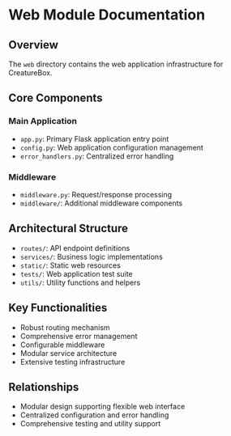 # Web Module Documentation

## Overview
The `web` directory contains the web application infrastructure for CreatureBox.

## Core Components

### Main Application
- `app.py`: Primary Flask application entry point
- `config.py`: Web application configuration management
- `error_handlers.py`: Centralized error handling

### Middleware
- `middleware.py`: Request/response processing
- `middleware/`: Additional middleware components

## Architectural Structure
- `routes/`: API endpoint definitions
- `services/`: Business logic implementations
- `static/`: Static web resources
- `tests/`: Web application test suite
- `utils/`: Utility functions and helpers

## Key Functionalities
- Robust routing mechanism
- Comprehensive error management
- Configurable middleware
- Modular service architecture
- Extensive testing infrastructure

## Relationships
- Modular design supporting flexible web interface
- Centralized configuration and error handling
- Comprehensive testing and utility support
